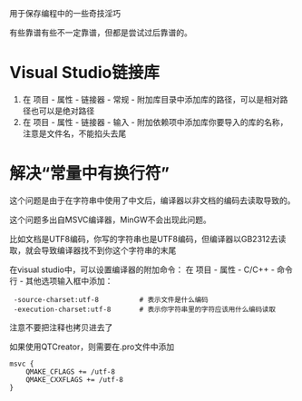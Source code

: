 用于保存编程中的一些奇技淫巧

有些靠谱有些不一定靠谱，但都是尝试过后靠谱的。



# Visual Studio链接库

1. 在 项目 - 属性 - 链接器 - 常规 - 附加库目录中添加库的路径，可以是相对路径也可以是绝对路径
2. 在 项目 - 属性 - 链接器 - 输入 - 附加依赖项中添加库你要导入的库的名称，注意是文件名，不能掐头去尾



# 解决“常量中有换行符”

这个问题是由于在字符串中使用了中文后，编译器以非文档的编码去读取导致的。

这个问题多出自MSVC编译器，MinGW不会出现此问题。

比如文档是UTF8编码，你写的字符串也是UTF8编码，但编译器以GB2312去读取，就会导致编译器找不到你这个字符串的末尾

在visual studio中，可以设置编译器的附加命令：
在 项目 - 属性 - C/C++ - 命令行 - 其他选项输入框中添加：

```
 -source-charset:utf-8			# 表示文件是什么编码
 -execution-charset:utf-8 		# 表示你字符串里的字符应该用什么编码读取
```

注意不要把注释也拷贝进去了

如果使用QTCreator，则需要在.pro文件中添加

```
msvc {
    QMAKE_CFLAGS += /utf-8
    QMAKE_CXXFLAGS += /utf-8
}
```

